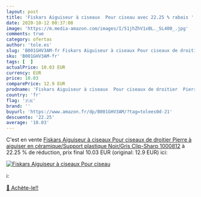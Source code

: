 ```yaml
---
layout: post
title: 'Fiskars Aiguiseur à ciseaux  Pour ciseau avec 22.25 % rabais '
date: 2020-10-12 00:37:08
image: 'https://m.media-amazon.com/images/I/51jhZhV1xBL._SL400_.jpg'
comments: true
category: ofertas
author: 'tole.es'
slug: 'B001GHV3AM-fr Fiskars Aiguiseur à ciseaux Pour ciseaux de droitier...'
sku: 'B001GHV3AM-fr'
tags: [  ]
actualPrice: 10.03 EUR
currency: EUR
price: 10.03
comparePrice: 12.9 EUR
prodname: 'Fiskars Aiguiseur à ciseaux  Pour ciseaux de droitier  Pierre à aiguiser en céramique/Support plastique  Noir/Gris  Clip-Sharp  1000812'
country: 'fr'
flag: '🇫🇷'
brand: ''
buyurl: 'https://www.amazon.fr/dp/B001GHV3AM/?tag=tolees0d-21'
descuento: '22.25'
average: '10.03'
---
```


C'est en vente [Fiskars Aiguiseur à ciseaux  Pour ciseaux de droitier  Pierre à aiguiser en céramique/Support plastique  Noir/Gris  Clip-Sharp  1000812](https://www.amazon.fr/dp/B001GHV3AM/?tag=tolees0d-21)  à  22.25 % de réduction, prix final  10.03 EUR (original: 12.9 EUR) ici:

[![Fiskars Aiguiseur à ciseaux  Pour ciseau](https://m.media-amazon.com/images/I/51jhZhV1xBL._SL400_.jpg)](https://www.amazon.fr/dp/B001GHV3AM/?tag=tolees0d-21)

ℹ️:


[🛒 Achète-le!!](https://www.amazon.fr/dp/B001GHV3AM/?tag=tolees0d-21)
